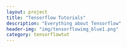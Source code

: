 ```yaml
---
layout: project
title: "Tensorflow Tutorials"
description: "Everything about Tensorflow"
header-img: "img/tensorflowimg_blue1.png"
category: tensorflowtut
---
```

